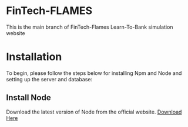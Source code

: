 # FinTech-FLAMES
This is the main branch of FinTech-Flames Learn-To-Bank simulation website
# Installation
To begin, please follow the steps below for installing Npm and Node and setting up the server and database:
## Install Node
Download the latest version of Node from the official website.
[Download Here](https://nodejs.org/en)
